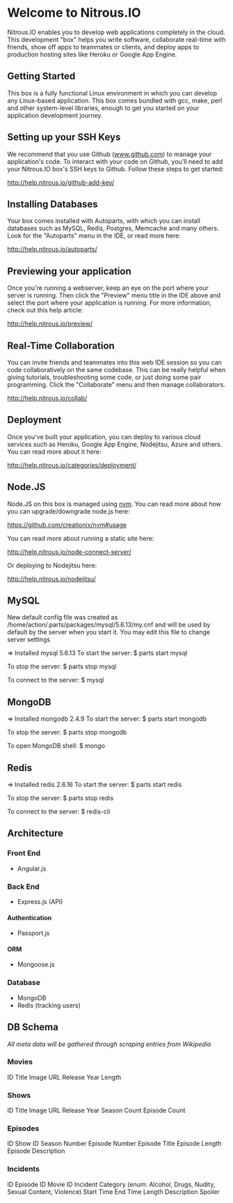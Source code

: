 # Welcome to Nitrous.IO

Nitrous.IO enables you to develop web applications completely in the
cloud. This development "box" helps you write software, collaborate
real-time with friends, show off apps to teammates or clients, and
deploy apps to production hosting sites like Heroku or Google App
Engine.

## Getting Started

This box is a fully functional Linux environment in which you can
develop any Linux-based application. This box comes bundled with gcc,
make, perl and other system-level libraries, enough to get you started
on your application development journey.


## Setting up your SSH Keys

We recommend that you use Github (www.github.com) to manage your
application's code. To interact with your code on Github, you'll need to
add your Nitrous.IO box's SSH keys to Github.  Follow these steps to get
started:

http://help.nitrous.io/github-add-key/

## Installing Databases

Your box comes installed with Autoparts, with which you can install
databases such as MySQL, Redis, Postgres, Memcache and many others.
Look for the "Autoparts" menu in the IDE, or read more here:

http://help.nitrous.io/autoparts/

## Previewing your application

Once you're running a webserver, keep an eye on the port where your
server is running.  Then click the "Preview" menu title in the IDE above
and select the port where your application is running. For more
information, check out this help article:

http://help.nitrous.io/preview/

## Real-Time Collaboration

You can invite friends and teammates into this web IDE session so you
can code collaboratively on the same codebase.  This can be really
helpful when giving tutorials, troubleshooting some code, or just doing
some pair programming.  Click the "Collaborate" menu and then manage
collaborators.

http://help.nitrous.io/collab/

## Deployment

Once you've built your application, you can deploy to various
cloud services such as Heroku, Google App Engine, Nodejitsu, Azure and
others.  You can read more about it here:

http://help.nitrous.io/categories/deployment/

## Node.JS

Node.JS on this box is managed using
[nvm](https://github.com/creationix/nvm). You can read more about how
you can upgrade/downgrade node.js here:

https://github.com/creationix/nvm#usage

You can read more about running a static site here:

http://help.nitrous.io/node-connect-server/

Or deploying to Nodejitsu here:

http://help.nitrous.io/nodejitsu/


## MySQL

New default config file was created as /home/action/.parts/packages/mysql/5.6.13/my.cnf and
will be used by default by the server when you start it.
You may edit this file to change server settings

=> Installed mysql 5.6.13
To start the server:
  $ parts start mysql

To stop the server:
  $ parts stop mysql

To connect to the server:
  $ mysql

## MongoDB

=> Installed mongodb 2.4.9
To start the server:
  $ parts start mongodb

To stop the server:
  $ parts stop mongodb

To open MongoDB shell:
  $ mongo

## Redis

=> Installed redis 2.6.16
To start the server:
  $ parts start redis

To stop the server:
  $ parts stop redis

To connect to the server:
  $ redis-cli


## Architecture
### Front End
- Angular.js
### Back End
- Express.js (API)
#### Authentication
- Passport.js
#### ORM
- Mongoose.js
### Database
- MongoDB
- Redis (tracking users)

## DB Schema
*All meta data will be gathered through scraping entries from Wikipedia*
### Movies
ID
Title
Image URL
Release Year
Length

### Shows
ID
Title
Image URL
Release Year
Season Count
Episode Count

### Episodes
ID
Show ID
Season Number
Episode Number
Episode Title
Episode Length
Episode Description

### Incidents
ID
Episode ID
Movie ID
Incident Category (enum: Alcohol, Drugs, Nudity, Sexual Content, Violence)
Start Time
End Time
Length
Description
Spoiler